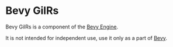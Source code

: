 # Bevy GilRs

Bevy GilRs is a component of the [Bevy Engine](https://bevyengine.org/).

It is not intended for independent use, use it only as a part of [Bevy](https://crates.io/crates/bevy).
